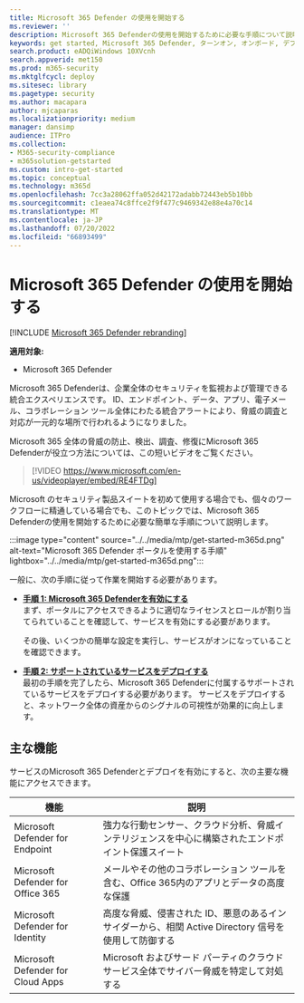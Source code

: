 ```yaml
---
title: Microsoft 365 Defender の使用を開始する
ms.reviewer: ''
description: Microsoft 365 Defenderの使用を開始するために必要な手順について説明します
keywords: get started, Microsoft 365 Defender, ターンオン, オンボード, デプロイ
search.product: eADQiWindows 10XVcnh
search.appverid: met150
ms.prod: m365-security
ms.mktglfcycl: deploy
ms.sitesec: library
ms.pagetype: security
ms.author: macapara
author: mjcaparas
ms.localizationpriority: medium
manager: dansimp
audience: ITPro
ms.collection:
- M365-security-compliance
- m365solution-getstarted
ms.custom: intro-get-started
ms.topic: conceptual
ms.technology: m365d
ms.openlocfilehash: 7cc3a28062ffa052d42172adabb72443eb5b10bb
ms.sourcegitcommit: c1eaea74c8ffce2f9f477c9469342e88e4a70c14
ms.translationtype: MT
ms.contentlocale: ja-JP
ms.lasthandoff: 07/20/2022
ms.locfileid: "66893499"
---
```

# <a name="get-started-with-microsoft-365-defender"></a>Microsoft 365 Defender の使用を開始する

[!INCLUDE [Microsoft 365 Defender rebranding](../includes/microsoft-defender.md)]

**適用対象:**
- Microsoft 365 Defender

Microsoft 365 Defenderは、企業全体のセキュリティを監視および管理できる統合エクスペリエンスです。 ID、エンドポイント、データ、アプリ、電子メール、コラボレーション ツール全体にわたる統合アラートにより、脅威の調査と対応が一元的な場所で行われるようになりました。 

Microsoft 365 全体の脅威の防止、検出、調査、修復にMicrosoft 365 Defenderが役立つ方法については、この短いビデオをご覧ください。  
> [!VIDEO https://www.microsoft.com/en-us/videoplayer/embed/RE4FTDg]

Microsoft のセキュリティ製品スイートを初めて使用する場合でも、個々のワークフローに精通している場合でも、このトピックでは、Microsoft 365 Defenderの使用を開始するために必要な簡単な手順について説明します。

:::image type="content" source="../../media/mtp/get-started-m365d.png" alt-text="Microsoft 365 Defender ポータルを使用する手順" lightbox="../../media/mtp/get-started-m365d.png":::

一般に、次の手順に従って作業を開始する必要があります。

- **[手順 1: Microsoft 365 Defenderを有効にする](m365d-enable.md)** <br>
    まず、ポータルにアクセスできるように適切なライセンスとロールが割り当てられていることを確認して、サービスを有効にする必要があります。 

    その後、いくつかの簡単な設定を実行し、サービスがオンになっていることを確認できます。

- **[手順 2: サポートされているサービスをデプロイする](deploy-supported-services.md)** <br>
    最初の手順を完了したら、Microsoft 365 Defenderに付属するサポートされているサービスをデプロイする必要があります。 サービスをデプロイすると、ネットワーク全体の資産からのシグナルの可視性が効果的に向上します。


## <a name="key-capabilities"></a>主な機能

サービスのMicrosoft 365 Defenderとデプロイを有効にすると、次の主要な機能にアクセスできます。


| 機能 | 説明 |
| ------ | ------ |
| Microsoft Defender for Endpoint | 強力な行動センサー、クラウド分析、脅威インテリジェンスを中心に構築されたエンドポイント保護スイート |
|Microsoft Defender for Office 365 | メールやその他のコラボレーション ツールを含む、Office 365内のアプリとデータの高度な保護 |
| Microsoft Defender for Identity | 高度な脅威、侵害された ID、悪意のあるインサイダーから、相関 Active Directory 信号を使用して防御する |
| Microsoft Defender for Cloud Apps | Microsoft およびサード パーティのクラウド サービス全体でサイバー脅威を特定して対処する |
